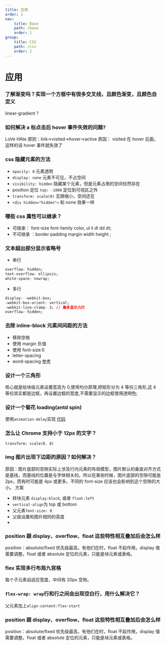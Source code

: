 ```yaml
---
title: 应用
order: 2
nav:
    title: Base
    path: /base
    order: 1
group:
    title: CSS
    path: /css
    order: 2
---
```


# 应用

### 了解渐变吗？实现一个方框中有很多交叉线，且颜色渐变，且颜色自定义

linear-gradient？

### 如何解决 a 标点击后 hover 事件失效的问题?

LoVe HAte 原则：link→visited→hover→active
原因： visited 在 hover 后面，这样的话 hover 事件就失效了

### css 隐藏元素的方法

-   `opacity: 0` 元素透明
-   `display: none` 元素不可见，不占空间
-   `visibility: hidden` 隐藏某个元素，但是元素占用的空间任然存在
-   position 定位 `top: -1000` 定位到可视区之外
-   `transform: scale(0)` 无限缩小，空间还在
-   `<div hidden="hidden">` 和 none 效果一样

### 哪些 css 属性可以继承？

-   可继承： font-size font-family color, ul li dl dd dt;
-   不可继承 ：border padding margin width height ;

### 文本超出部分显示省略号

-   单行

```css
overflow: hidden;
text-overflow: ellipsis;
white-space: nowrap;
```

-   多行

```css
display: -webkit-box;
-webkit-box-orient: vertical;
-webkit-line-clamp: 3; // 最多显示几行
overflow: hidden;
```

### 去除 inline-block 元素间间距的方法

-   移除空格
-   使用 margin 负值
-   使用 font-size:0
-   letter-spacing
-   word-spacing
    [参考](https://www.zhangxinxu.com/wordpress/2012/04/inline-block-space-remove-%E5%8E%BB%E9%99%A4%E9%97%B4%E8%B7%9D/)

### 设计一个三角形

核心就是给块级元素设置宽高为 0,使用均分原理,把矩形分为 4 等份三角形,这 4 等份其实都是边框，再设置边框的宽度,不需要显示的边框使用透明色;

### 设计一个菊花 loading(antd spin)

使用`animation-delay`实现 [代码](/write/css#设计一个菊花loadingantd-spin)

### 怎么让 Chrome 支持小于 12px 的文字？

`transform: scale(0. 8)`

### img 图片出现下边距的原因？如何解决？

原因：图片底部的空隙实际上涉及行内元素的布局模型，图片默认的垂直对齐方式是基线，而基线的位置是与字体相关的。所以在某些时候，图片底部的空隙可能是 2px，而有时可能是 4px 或更多。不同的 font-size 应该也会影响到这个空隙的大小。
方案

-   转块元素 `display:block`, 或者 `float:left`
-   `vertical-align`为 top 或 bottom
-   父元素`font-size: 0`
-   父级设置和图片相同的高度
-

### position 跟 display、overflow、float 这些特性相互叠加后会怎么样

position：absolute/fixed 优先级最高，有他们在时，float 不起作用，display 值需要调整。float 或者 absolute 定位的元素，只能是块元素或表格。

### flex 实现多行布局九宫格

每个子元素自适应宽度，中间有 20px 空隙。

### `flex-wrap: wrap`行和行之间会出现空白行，用什么解决它？

父元素加上`align-content:flex-start`

### position 跟 display、overflow、float 这些特性相互叠加后会怎么样

position：absolute/fixed 优先级最高，有他们在时，float 不起作用，display 值需要调整。float 或者 absolute 定位的元素，只能是块元素或表格。
